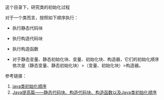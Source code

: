 这个目录下，研究类的初始化过程

对于一个类而言，按照如下顺序执行：

* 执行静态代码块

* 执行构造代码块
* 执行构造函数
* 对于静态变量、静态初始化块、变量、初始化块、构造器，它们的初始化顺序依次是（静态变量、静态初始化块）>（变量、初始化块）>构造器。

参考链接：
1. [java类初始化顺序](https://blog.haobin95.club/2017/11/30/javaSE/java%E7%B1%BB%E5%88%9D%E5%A7%8B%E5%8C%96%E9%A1%BA%E5%BA%8F/)
2. [Java提高篇——静态代码块、构造代码块、构造函数以及Java类初始化顺序](https://www.cnblogs.com/Qian123/p/5713440.html)